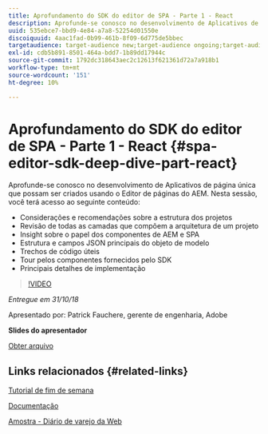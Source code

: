```yaml
---
title: Aprofundamento do SDK do editor de SPA - Parte 1 - React
description: Aprofunde-se conosco no desenvolvimento de Aplicativos de página única que possam ser criados usando o Editor de páginas do AEM.
uuid: 535ebce7-bbd9-4e84-a7a8-52254d01550e
discoiquuid: 4aac1fad-0b99-461b-8f09-6d775de5bbec
targetaudience: target-audience new;target-audience ongoing;target-audience upgrader
exl-id: cdb5b891-8501-464a-bdd7-1b89dd17944c
source-git-commit: 1792dc318643aec2c12613f621361d72a7a918b1
workflow-type: tm+mt
source-wordcount: '151'
ht-degree: 10%

---
```


# Aprofundamento do SDK do editor de SPA - Parte 1 - React {#spa-editor-sdk-deep-dive-part-react}

Aprofunde-se conosco no desenvolvimento de Aplicativos de página única que possam ser criados usando o Editor de páginas do AEM. Nesta sessão, você terá acesso ao seguinte conteúdo:

* Considerações e recomendações sobre a estrutura dos projetos
* Revisão de todas as camadas que compõem a arquitetura de um projeto
* Insight sobre o papel dos componentes de AEM e SPA
* Estrutura e campos JSON principais do objeto de modelo
* Trechos de código úteis
* Tour pelos componentes fornecidos pelo SDK
* Principais detalhes de implementação

>[!VIDEO](https://video.tv.adobe.com/v/25194/?quality=9)

*Entregue em 31/10/18*

Apresentado por: Patrick Fauchere, gerente de engenharia, Adobe

**Slides do apresentador**

[Obter arquivo](assets/aem-gems-spa-editordeepdive-react-10312018.pdf)

## Links relacionados {#related-links}

[Tutorial de fim de semana](https://experienceleague.adobe.com/docs/experience-manager-learn/getting-started-wknd-tutorial-develop/overview.html?lang=pt-BR)

[Documentação](https://helpx.adobe.com/br/experience-manager/6-4/sites/developing/using/spa-overview.html)

[Amostra - Diário de varejo da Web](https://github.com/adobe/aem-sample-we-retail-journal)

<!--
[Get back to the Overview](https://helpx.adobe.com/experience-manager/kt/eseminars/gems/aem-index.html)
-->
